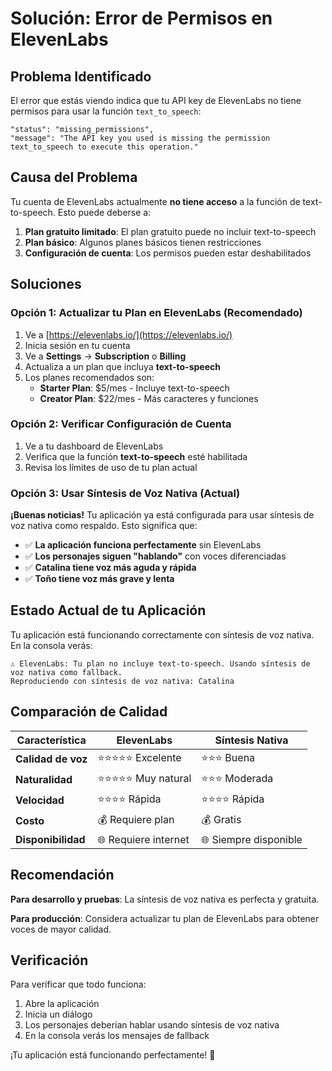 # Solución: Error de Permisos en ElevenLabs

## Problema Identificado

El error que estás viendo indica que tu API key de ElevenLabs no tiene permisos para usar la función `text_to_speech`:

```
"status": "missing_permissions",
"message": "The API key you used is missing the permission text_to_speech to execute this operation."
```

## Causa del Problema

Tu cuenta de ElevenLabs actualmente **no tiene acceso** a la función de text-to-speech. Esto puede deberse a:

1. **Plan gratuito limitado**: El plan gratuito puede no incluir text-to-speech
2. **Plan básico**: Algunos planes básicos tienen restricciones
3. **Configuración de cuenta**: Los permisos pueden estar deshabilitados

## Soluciones

### Opción 1: Actualizar tu Plan en ElevenLabs (Recomendado)

1. Ve a [https://elevenlabs.io/](https://elevenlabs.io/)
2. Inicia sesión en tu cuenta
3. Ve a **Settings** → **Subscription** o **Billing**
4. Actualiza a un plan que incluya **text-to-speech**
5. Los planes recomendados son:
   - **Starter Plan**: $5/mes - Incluye text-to-speech
   - **Creator Plan**: $22/mes - Más caracteres y funciones

### Opción 2: Verificar Configuración de Cuenta

1. Ve a tu dashboard de ElevenLabs
2. Verifica que la función **text-to-speech** esté habilitada
3. Revisa los límites de uso de tu plan actual

### Opción 3: Usar Síntesis de Voz Nativa (Actual)

**¡Buenas noticias!** Tu aplicación ya está configurada para usar síntesis de voz nativa como respaldo. Esto significa que:

- ✅ **La aplicación funciona perfectamente** sin ElevenLabs
- ✅ **Los personajes siguen "hablando"** con voces diferenciadas
- ✅ **Catalina tiene voz más aguda y rápida**
- ✅ **Toño tiene voz más grave y lenta**

## Estado Actual de tu Aplicación

Tu aplicación está funcionando correctamente con síntesis de voz nativa. En la consola verás:

```
⚠️ ElevenLabs: Tu plan no incluye text-to-speech. Usando síntesis de voz nativa como fallback.
Reproduciendo con síntesis de voz nativa: Catalina
```

## Comparación de Calidad

| Característica | ElevenLabs | Síntesis Nativa |
|----------------|-------------|-----------------|
| **Calidad de voz** | ⭐⭐⭐⭐⭐ Excelente | ⭐⭐⭐ Buena |
| **Naturalidad** | ⭐⭐⭐⭐⭐ Muy natural | ⭐⭐⭐ Moderada |
| **Velocidad** | ⭐⭐⭐⭐ Rápida | ⭐⭐⭐⭐ Rápida |
| **Costo** | 💰 Requiere plan | 💰 Gratis |
| **Disponibilidad** | 🌐 Requiere internet | 🌐 Siempre disponible |

## Recomendación

**Para desarrollo y pruebas**: La síntesis de voz nativa es perfecta y gratuita.

**Para producción**: Considera actualizar tu plan de ElevenLabs para obtener voces de mayor calidad.

## Verificación

Para verificar que todo funciona:

1. Abre la aplicación
2. Inicia un diálogo
3. Los personajes deberían hablar usando síntesis de voz nativa
4. En la consola verás los mensajes de fallback

¡Tu aplicación está funcionando perfectamente! 🎉
